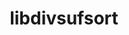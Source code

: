 ---
title: "libdivsufsort"
layout: cache
categories: [package, v0.18.1]
meta: {"versions": ["2.0.1"], "compilers": ["gcc@=7.3.1"], "oss": ["amzn2"], "platforms": ["linux"], "targets": ["aarch64", "graviton2", "x86_64_v3", "x86_64_v4"], "stacks": ["aws-isc", "aws-isc-aarch64", "root"], "num_specs": 4, "num_specs_by_stack": {"aws-isc-aarch64": 2, "root": 4, "aws-isc": 2}}
spec_details: [{"hash": "csnjfgbx6w7md4nnjwrbodhqx6iapvlb", "compiler": "gcc@=7.3.1", "versions": ["2.0.1"], "os": "amzn2", "platform": "linux", "target": "graviton2", "variants": ["build_type=RelWithDebInfo", "~ipo"], "stacks": ["aws-isc-aarch64", "root"], "size": "-", "tarball": "https://binaries.spack.io/v0.18.1/build_cache/linux-amzn2-graviton2/gcc-7.3.1/libdivsufsort-2.0.1/linux-amzn2-graviton2-gcc-7.3.1-libdivsufsort-2.0.1-csnjfgbx6w7md4nnjwrbodhqx6iapvlb.spack"}, {"hash": "dvrfyh7htbckscf43unepkjix4rkj6ew", "compiler": "gcc@=7.3.1", "versions": ["2.0.1"], "os": "amzn2", "platform": "linux", "target": "x86_64_v4", "variants": ["build_type=RelWithDebInfo", "~ipo"], "stacks": ["aws-isc", "root"], "size": "-", "tarball": "https://binaries.spack.io/v0.18.1/build_cache/linux-amzn2-x86_64_v4/gcc-7.3.1/libdivsufsort-2.0.1/linux-amzn2-x86_64_v4-gcc-7.3.1-libdivsufsort-2.0.1-dvrfyh7htbckscf43unepkjix4rkj6ew.spack"}, {"hash": "yg5nzgitmucgg5bexpv3c2bjlcxs5k4j", "compiler": "gcc@=7.3.1", "versions": ["2.0.1"], "os": "amzn2", "platform": "linux", "target": "aarch64", "variants": ["build_type=RelWithDebInfo", "~ipo"], "stacks": ["aws-isc-aarch64", "root"], "size": "-", "tarball": "https://binaries.spack.io/v0.18.1/build_cache/linux-amzn2-aarch64/gcc-7.3.1/libdivsufsort-2.0.1/linux-amzn2-aarch64-gcc-7.3.1-libdivsufsort-2.0.1-yg5nzgitmucgg5bexpv3c2bjlcxs5k4j.spack"}, {"hash": "3hwcp5vzriwk7snlatuz4dby2epfkqdi", "compiler": "gcc@=7.3.1", "versions": ["2.0.1"], "os": "amzn2", "platform": "linux", "target": "x86_64_v3", "variants": ["build_type=RelWithDebInfo", "~ipo"], "stacks": ["aws-isc", "root"], "size": "-", "tarball": "https://binaries.spack.io/v0.18.1/build_cache/linux-amzn2-x86_64_v3/gcc-7.3.1/libdivsufsort-2.0.1/linux-amzn2-x86_64_v3-gcc-7.3.1-libdivsufsort-2.0.1-3hwcp5vzriwk7snlatuz4dby2epfkqdi.spack"}]
---